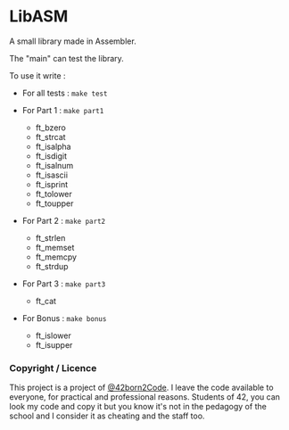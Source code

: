 # LibASM

A small library made in Assembler.

The "main" can test the library.

To use it write :

- For all tests : `make test`

- For Part 1 : `make part1`<br />
	* ft_bzero<br />
	* ft_strcat<br />
	* ft_isalpha<br />
	* ft_isdigit<br />
	* ft_isalnum<br />
	* ft_isascii<br />
	* ft_isprint<br />
	* ft_tolower<br />
	* ft_toupper

- For Part 2 : `make part2`<br />
	* ft_strlen<br />
	* ft_memset<br />
	* ft_memcpy<br />
	* ft_strdup

- For Part 3 : `make part3`<br />
	* ft_cat
	

- For Bonus : `make bonus`
	* ft_islower<br />
	* ft_isupper

### Copyright / Licence
This project is a project of <a href="http://www.42.fr/">@42born2Code</a>. I leave the code available to everyone, for practical and professional reasons. Students of 42, you can look my code and copy it but you know it's not in the pedagogy of the school and I consider it as cheating and the staff too.
